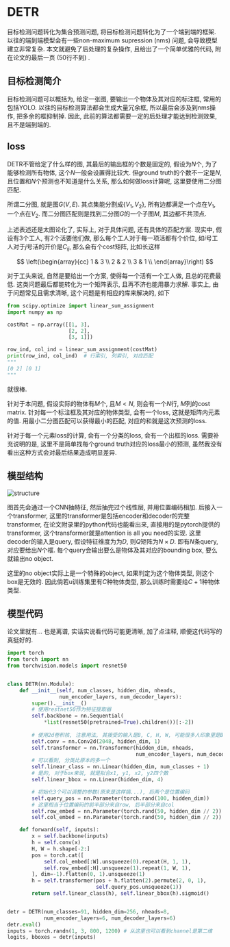 # DETR

目标检测问题转化为集合预测问题, 将目标检测问题转化为了一个端到端的框架. 以往的端到端模型会有一些non-maximum supression (nms) 问题, 会导致模型建立非常复杂. 本文就避免了后处理的复杂操作, 且给出了一个简单优雅的代码, 附在论文的最后一页 (50行不到) .

## 目标检测简介

目标检测问题可以概括为, 给定一张图, 要输出一个物体及其对应的标注框, 常用的包括YOLO. 以往的目标检测算法都会生成大量冗余框, 所以最后会涉及到nms操作, 把多余的框抑制掉. 因此, 此前的算法都需要一定的后处理才能达到检测效果, 且不是端到端的.


## loss

DETR不管给定了什么样的图, 其最后的输出框的个数是固定的, 假设为$N$个, 为了能够检测所有物体, 这个$N$一般会设置得比较大. 但ground truth的个数不一定是$N$, 且位置和$N$个预测也不知道是什么关系, 那么如何做loss计算呢, 这里要使用二分图匹配.

所谓二分图, 就是图$G(V,E)$. 其点集能分割成$\{V_1,V_2\}$, 所有边都满足一个点在$V_1$, 一个点在$V_2$. 而二分图匹配则是找到二分图$G$的一个子图$M$, 其边都不共顶点.

上述表述还是太图论化了, 实际上, 对于具体问题, 还有具体的匹配方案. 现实中, 假设有3个工人, 有2个活要他们做, 那么每个工人对于每一项活都有个价位, 如$i$号工人对于$j$号活的开价是$C_{ij}$, 那么会有个cost矩阵, 比如长这样

$$
\left(\begin{array}{cc} 
1 & 3 \\
2 & 2 \\
3 & 1 \\
\end{array}\right)
$$

对于工头来说, 自然是要给出一个方案, 使得每一个活有一个工人做, 且总的花费最低. 这类问题最后都能转化为一个矩阵表示, 且再不济也能用暴力求解. 事实上, 由于问题常见且需求清晰, 这个问题是有相应的库来解决的, 如下

```python
from scipy.optimize import linear_sum_assignment
import numpy as np

costMat = np.array([[1, 3],
                    [2, 2],
                    [3, 1]])

row_ind, col_ind = linear_sum_assignment(costMat)
print(row_ind, col_ind)  # 行索引, 列索引, 对应匹配
"""
[0 2] [0 1]
"""
```

就很棒.

针对于本问题, 假设实际的物体有$M$个, 且$M< N$, 则会有一个$N$行, $M$列的cost matrix. 针对每一个标注框及其对应的物体类型, 会有一个loss, 这就是矩阵内元素的值. 用最小二分图匹配可以获得最小的匹配, 对应的和就是这次预测的loss.

针对于每一个元素loss的计算, 会有一个分类的loss, 会有一个出框的loss. 需要补充说明的是, 这里不是简单找每个ground truth对应的loss最小的预测, 虽然我没有看出这种方式会对最后结果造成明显差异.

## 模型结构

![structure](https://media.geeksforgeeks.org/wp-content/uploads/20200601074340/detr-arch.jpg)

图首先会通过一个CNN抽特征, 然后抽完过个线性层, 并用位置编码相加. 后接入一个transformer, 这里的transformer是包括encoder和decoder的完整transformer, 在论文附录里的python代码也能看出来, 直接用的是pytorch提供的transformer, 这个transformer就是attention is all you need的实现. 这里decoder的输入是query, 假设特征维度为为$D$, 则$Q$矩阵为$N\times D$. 即有$N$条query, 对应要给出$N$个框. 每个query会输出要么是物体及其对应的bounding box, 要么就输出no object.

这里的no object实际上是一个特殊的object, 如果判定为这个物体类型, 则这个box是无效的. 因此倘若u训练集里有$C$种物体类型, 那么训练时需要给$C+1$种物体类型.

## 模型代码

论文里就有... 也是离谱, 实话实说看代码可能更清晰, 加了点注释, 顺便这代码写的真挺好的.

```python
import torch
from torch import nn
from torchvision.models import resnet50


class DETR(nn.Module):
    def __init__(self, num_classes, hidden_dim, nheads,
                 num_encoder_layers, num_decoder_layers):
        super().__init__()
        # 使用restnet50作为特征提取器
        self.backbone = nn.Sequential(
            *list(resnet50(pretrained=True).children())[:-2])
        
        # 使用2d卷积核, 注意用法, 其接受的输入是B, C, H, W, 可能很多人印象里是B, H, W, C
        self.conv = nn.Conv2d(2048, hidden_dim, 1)
        self.transformer = nn.Transformer(hidden_dim, nheads,
                                          num_encoder_layers, num_decoder_layers)
        # 可以看到, 分类比原本的多一个
        self.linear_class = nn.Linear(hidden_dim, num_classes + 1)
        # 是的, 对于box来说, 就是拟合x1, y1, x2, y2四个数
        self.linear_bbox = nn.Linear(hidden_dim, 4)

        # 初始化3个可以调整的参数(原来是这样搞...), 后两个是位置编码
        self.query_pos = nn.Parameter(torch.rand(100, hidden_dim))
        # 这里相当于位置编码的前半部分来自row, 后半部分来自col
        self.row_embed = nn.Parameter(torch.rand(50, hidden_dim // 2))
        self.col_embed = nn.Parameter(torch.rand(50, hidden_dim // 2))

    def forward(self, inputs):
        x = self.backbone(inputs)
        h = self.conv(x)
        H, W = h.shape[-2:]
        pos = torch.cat([
            self.col_embed[:W].unsqueeze(0).repeat(H, 1, 1),
            self.row_embed[:H].unsqueeze(1).repeat(1, W, 1),
        ], dim=-1).flatten(0, 1).unsqueeze(1)
        h = self.transformer(pos + h.flatten(2).permute(2, 0, 1),
                             self.query_pos.unsqueeze(1))
        return self.linear_class(h), self.linear_bbox(h).sigmoid()


detr = DETR(num_classes=91, hidden_dim=256, nheads=8,
            num_encoder_layers=6, num_decoder_layers=6)
detr.eval()
inputs = torch.randn(1, 3, 800, 1200) # 从这里也可以看到channel是第二维
logits, bboxes = detr(inputs)
```